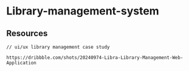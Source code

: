 # Library-management-system

## Resources

```
// ui/ux library management case study

https://dribbble.com/shots/20240974-Libra-Library-Management-Web-Application

```